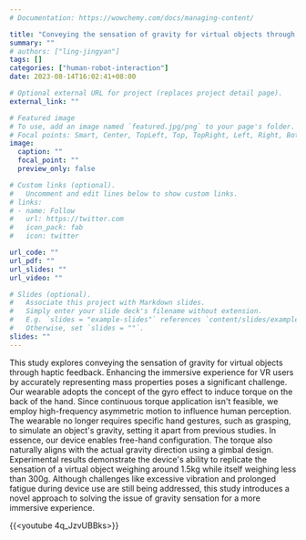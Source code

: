 ```yaml
---
# Documentation: https://wowchemy.com/docs/managing-content/

title: "Conveying the sensation of gravity for virtual objects through haptic feedback"
summary: ""
# authors: ["ling-jingyan"]
tags: []
categories: ["human-robot-interaction"]
date: 2023-08-14T16:02:41+08:00

# Optional external URL for project (replaces project detail page).
external_link: ""

# Featured image
# To use, add an image named `featured.jpg/png` to your page's folder.
# Focal points: Smart, Center, TopLeft, Top, TopRight, Left, Right, BottomLeft, Bottom, BottomRight.
image:
  caption: ""
  focal_point: ""
  preview_only: false

# Custom links (optional).
#   Uncomment and edit lines below to show custom links.
# links:
# - name: Follow
#   url: https://twitter.com
#   icon_pack: fab
#   icon: twitter

url_code: ""
url_pdf: ""
url_slides: ""
url_video: ""

# Slides (optional).
#   Associate this project with Markdown slides.
#   Simply enter your slide deck's filename without extension.
#   E.g. `slides = "example-slides"` references `content/slides/example-slides.md`.
#   Otherwise, set `slides = ""`.
slides: ""
---
```


This study explores conveying the sensation of gravity for virtual objects through haptic feedback. Enhancing the immersive experience for VR users by accurately representing mass properties poses a significant challenge. Our wearable adopts the concept of the gyro effect to induce torque on the back of the hand. Since continuous torque application isn't feasible, we employ high-frequency asymmetric motion to influence human perception. The wearable no longer requires specific hand gestures, such as grasping, to simulate an object's gravity, setting it apart from previous studies. In essence, our device enables free-hand configuration. The torque also naturally aligns with the actual gravity direction using a gimbal design. Experimental results demonstrate the device's ability to replicate the sensation of a virtual object weighing around 1.5kg while itself weighing less than 300g. Although challenges like excessive vibration and prolonged fatigue during device use are still being addressed, this study introduces a novel approach to solving the issue of gravity sensation for a more immersive experience.

{{<youtube 4q_JzvUBBks>}}


